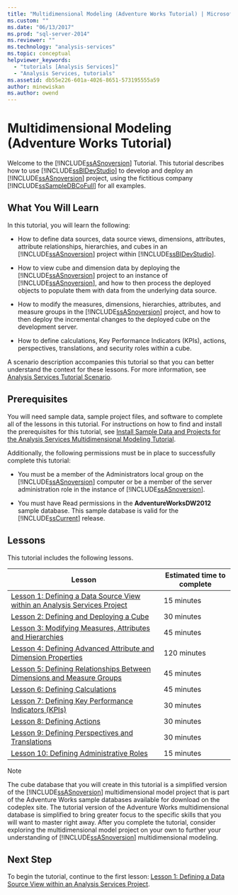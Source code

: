 ```yaml
---
title: "Multidimensional Modeling (Adventure Works Tutorial) | Microsoft Docs"
ms.custom: ""
ms.date: "06/13/2017"
ms.prod: "sql-server-2014"
ms.reviewer: ""
ms.technology: "analysis-services"
ms.topic: conceptual
helpviewer_keywords: 
  - "tutorials [Analysis Services]"
  - "Analysis Services, tutorials"
ms.assetid: db55e226-601a-4026-8651-573195555a59
author: minewiskan
ms.author: owend
---
```

# Multidimensional Modeling (Adventure Works Tutorial)
  Welcome to the [!INCLUDE[ssASnoversion](../includes/ssasnoversion-md.md)] Tutorial. This tutorial describes how to use [!INCLUDE[ssBIDevStudio](../includes/ssbidevstudio-md.md)] to develop and deploy an [!INCLUDE[ssASnoversion](../includes/ssasnoversion-md.md)] project, using the fictitious company [!INCLUDE[ssSampleDBCoFull](../includes/sssampledbcofull-md.md)] for all examples.  
  
## What You Will Learn  
 In this tutorial, you will learn the following:  
  
-   How to define data sources, data source views, dimensions, attributes, attribute relationships, hierarchies, and cubes in an [!INCLUDE[ssASnoversion](../includes/ssasnoversion-md.md)] project within [!INCLUDE[ssBIDevStudio](../includes/ssbidevstudio-md.md)].  
  
-   How to view cube and dimension data by deploying the [!INCLUDE[ssASnoversion](../includes/ssasnoversion-md.md)] project to an instance of [!INCLUDE[ssASnoversion](../includes/ssasnoversion-md.md)], and how to then process the deployed objects to populate them with data from the underlying data source.  
  
-   How to modify the measures, dimensions, hierarchies, attributes, and measure groups in the [!INCLUDE[ssASnoversion](../includes/ssasnoversion-md.md)] project, and how to then deploy the incremental changes to the deployed cube on the development server.  
  
-   How to define calculations, Key Performance Indicators (KPIs), actions, perspectives, translations, and security roles within a cube.  
  
 A scenario description accompanies this tutorial so that you can better understand the context for these lessons. For more information, see [Analysis Services Tutorial Scenario](analysis-services-tutorial-scenario.md).  
  
## Prerequisites  
 You will need sample data, sample project files, and software to complete all of the lessons in this tutorial. For instructions on how to find and install the prerequisites for this tutorial, see [Install Sample Data and Projects for the Analysis Services Multidimensional Modeling Tutorial](install-sample-data-and-projects.md).  
  
 Additionally, the following permissions must be in place to successfully complete this tutorial:  
  
-   You must be a member of the Administrators local group on the [!INCLUDE[ssASnoversion](../includes/ssasnoversion-md.md)] computer or be a member of the server administration role in the instance of [!INCLUDE[ssASnoversion](../includes/ssasnoversion-md.md)].  
  
-   You must have Read permissions in the **AdventureWorksDW2012** sample database. This sample database is valid for the [!INCLUDE[ssCurrent](../includes/sscurrent-md.md)] release.  
  
## Lessons  
 This tutorial includes the following lessons.  
  
|Lesson|Estimated time to complete|  
|------------|--------------------------------|  
|[Lesson 1: Defining a Data Source View within an Analysis Services Project](lesson-1-defining-a-data-source-view-within-an-analysis-services-project.md)|15 minutes|  
|[Lesson 2: Defining and Deploying a Cube](lesson-2-defining-and-deploying-a-cube.md)|30 minutes|  
|[Lesson 3: Modifying Measures, Attributes and Hierarchies](lesson-3-modifying-measures-attributes-and-hierarchies.md)|45 minutes|  
|[Lesson 4: Defining Advanced Attribute and Dimension Properties](lesson-4-defining-advanced-attribute-and-dimension-properties.md)|120 minutes|  
|[Lesson 5: Defining Relationships Between Dimensions and Measure Groups](lesson-5-defining-relationships-between-dimensions-and-measure-groups.md)|45 minutes|  
|[Lesson 6: Defining Calculations](lesson-6-defining-calculations.md)|45 minutes|  
|[Lesson 7: Defining Key Performance Indicators &#40;KPIs&#41;](lesson-7-defining-key-performance-indicators-kpis.md)|30 minutes|  
|[Lesson 8: Defining Actions](lesson-8-defining-actions.md)|30 minutes|  
|[Lesson 9: Defining Perspectives and Translations](lesson-9-defining-perspectives-and-translations.md)|30 minutes|  
|[Lesson 10: Defining Administrative Roles](lesson-10-defining-administrative-roles.md)|15 minutes|  
  
> [!NOTE]  
>  The cube database that you will create in this tutorial is a simplified version of the [!INCLUDE[ssASnoversion](../includes/ssasnoversion-md.md)] multidimensional model project that is part of the Adventure Works sample databases available for download on the codeplex site. The tutorial version of the Adventure Works multidimensional database is simplified to bring greater focus to the specific skills that you will want to master right away. After you complete the tutorial, consider exploring the multidimensional model project on your own to further your understanding of [!INCLUDE[ssASnoversion](../includes/ssasnoversion-md.md)] multidimensional modeling.  
  
## Next Step  
 To begin the tutorial, continue to the first lesson: [Lesson 1: Defining a Data Source View within an Analysis Services Project](lesson-1-defining-a-data-source-view-within-an-analysis-services-project.md).  
  
  
